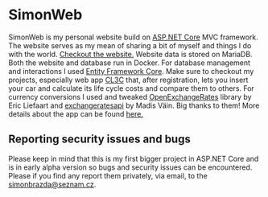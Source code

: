 # SimonWeb

SimonWeb is my personal website build on [ASP.NET Core](https://github.com/dotnet/aspnetcore) MVC framework. The website serves as my mean of sharing a bit of myself and things I do with the world. [Checkout the website.](https://simon.brazda.eu/) Website data is stored on MariaDB. Both the website and database run in Docker. For database management and interactions I used [Entity Framework Core](https://github.com/dotnet/efcore).
Make sure to checkout my projects, especially web app [CL3C](https://simon.brazda.eu/CL3C/List) that, after registration, lets you insert your car and calculate its life cycle costs and compare them to others. For currency conversions I used and tweaked [OpenExchangeRates](https://github.com/eliefaart/OpenExchangeRates) library by Eric Liefaart and [exchangeratesapi](https://github.com/exchangeratesapi/exchangeratesapi) by Madis Väin. Big thanks to them! More details about the app can be found [here.](https://simon.brazda.eu/CL3C/About)

## Reporting security issues and bugs

Please keep in mind that this is my first bigger project in ASP.NET Core and is in early alpha version so bugs and security issues can be encountered. Please if you find any report them privately, via email, to the <simonbrazda@seznam.cz>.